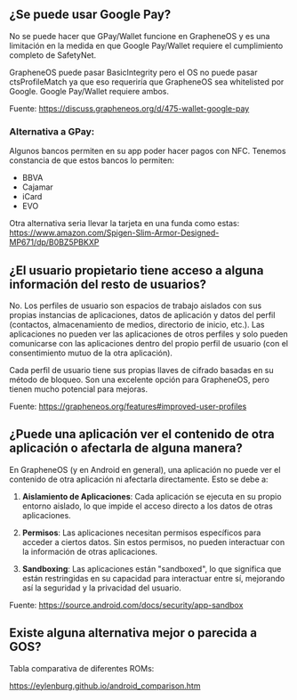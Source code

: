 
## ¿Se puede usar Google Pay?

No se puede hacer que GPay/Wallet funcione en GrapheneOS y es una limitación en la medida en que Google Pay/Wallet requiere el cumplimiento completo de SafetyNet.

GrapheneOS puede pasar BasicIntegrity pero el OS no puede pasar ctsProfileMatch ya que eso requeriría que GrapheneOS sea whitelisted por Google. Google Pay/Wallet requiere ambos.

Fuente: https://discuss.grapheneos.org/d/475-wallet-google-pay

### Alternativa a GPay:

Algunos bancos permiten en su app poder hacer pagos con NFC. Tenemos constancia de que estos bancos lo permiten:
- BBVA
- Cajamar
- iCard
- EVO


Otra alternativa seria llevar la tarjeta en una funda como estas: https://www.amazon.com/Spigen-Slim-Armor-Designed-MP671/dp/B0BZ5PBKXP


## ¿El usuario propietario tiene acceso a alguna información del resto de usuarios?

No. Los perfiles de usuario son espacios de trabajo aislados con sus propias instancias de aplicaciones, datos de aplicación y datos del perfil (contactos, almacenamiento de medios, directorio de inicio, etc.). 
Las aplicaciones no pueden ver las aplicaciones de otros perfiles y solo pueden comunicarse con las aplicaciones dentro del propio perfil de usuario (con el consentimiento mutuo de la otra aplicación). 

Cada perfil de usuario tiene sus propias llaves de cifrado basadas en su método de bloqueo. Son una excelente opción para GrapheneOS, pero tienen mucho potencial para mejoras.

Fuente: https://grapheneos.org/features#improved-user-profiles

## ¿Puede una aplicación ver el contenido de otra aplicación o afectarla de alguna manera?
En GrapheneOS (y en Android en general), una aplicación no puede ver el contenido de otra aplicación ni afectarla directamente. Esto se debe a:

1. **Aislamiento de Aplicaciones**: Cada aplicación se ejecuta en su propio entorno aislado, lo que impide el acceso directo a los datos de otras aplicaciones.
    
2. **Permisos**: Las aplicaciones necesitan permisos específicos para acceder a ciertos datos. Sin estos permisos, no pueden interactuar con la información de otras aplicaciones.
    
3. **Sandboxing**: Las aplicaciones están "sandboxed", lo que significa que están restringidas en su capacidad para interactuar entre sí, mejorando así la seguridad y la privacidad del usuario.

Fuente: https://source.android.com/docs/security/app-sandbox


## Existe alguna alternativa mejor o parecida a GOS?

Tabla comparativa de diferentes ROMs:

https://eylenburg.github.io/android_comparison.htm